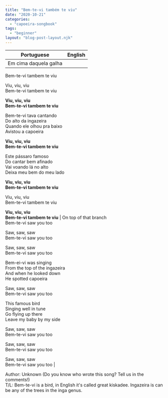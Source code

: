 ```yaml
---
title: "Bem-te-vi também te viu"
date: "2020-10-21"
categories: 
  - "capoeira-songbook"
tags: 
  - "beginner"
layout: "blog-post-layout.njk"
---
```


| Portuguese | English |
| --- | --- |
| Em cima daquela galha  
Bem-te-vi tambem te viu  
  
Viu, viu, viu  
Bem-te-vi tambem te viu  
  
**Viu, viu, viu  
Bem-te-vi tambem te viu**  
  
Bem-te-vi tava cantando  
Do alto da ingazeira  
Quando ele olhou pra baixo  
Avistou a capoeira  
  
**Viu, viu, viu  
Bem-te-vi tambem te viu**  
  
Este pássaro famoso  
Do cantar bem afinado  
Vai voando lá no alto  
Deixa meu bem do meu lado  
  
**Viu, viu, viu  
Bem-te-vi tambem te viu**  
  
Viu, viu, viu  
Bem-te-vi tambem te viu  
  
**Viu, viu, viu  
Bem-te-vi tambem te viu** | On top of that branch  
Bem-te-vi saw you too  
  
Saw, saw, saw  
Bem-te-vi saw you too  
  
Saw, saw, saw  
Bem-te-vi saw you too  
  
Bem-ei-vi was singing  
From the top of the ingazeira  
And when he looked down  
He spotted capoeira  
  
Saw, saw, saw  
Bem-te-vi saw you too  
  
This famous bird  
Singing well in tune  
Go flying up there  
Leave my baby by my side  
  
Saw, saw, saw  
Bem-te-vi saw you too  
  
Saw, saw, saw  
Bem-te-vi saw you too  
  
Saw, saw, saw  
Bem-te-vi saw you too |

<figcaption>

Author: Unknown (Do you know who wrote this song? Tell us in the comments!)  
T/L: Bem-te-vi is a bird, in English it's called great kiskadee. Ingazeira is can be any of the trees in the inga genus.

</figcaption>
